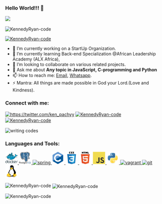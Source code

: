 ### Hello World!!! 👋
<img src="https://github.com/KennedyRyan-code/KennedyRyan-code/blob/main/KennedyRyan-code_portfolio.png">

<!--[![MasterHead](https://mir-s3-cdn-cf.behance.net/project_modules/fs/54b6c068097599.5b50bca476b9b.gif)](https://rishavchanda.io)
### [![Typing SVG](https://readme-typing-svg.demolab.com/?lines=A+Passionate+Full+Stack+JavaScript+Developer+)](https://git.io/typing-svg)
<h1 align="center">Hi 👋, I'm Kennedy Ryan Kimani</h1>
<h3 align="left">A passionate Full Stack developer from Nairobi, Kenya</h3>

<img src="https://github.com/KennedyRyan-code/KennedyRyan-code/blob/main/Algo_badge_Award.png" height="300"> <img src="https://github.com/KennedyRyan-code/KennedyRyan-code/blob/main/OOP%20badge%20Award.png" height="320"> -->

<!--
<img align="left" alt="Coding" width="400" src="https://mir-s3-cdn-cf.behance.net/project_modules/max_1200/79731568097599.5b50bca477735.jpg">

<img align="" width="1000" height="100" alt="Coding" width="400" src="https://mir-s3-cdn-cf.behance.net/project_modules/max_1200/79731568097599.5b50bca477735.jpg">
-->

<p align="left"> <img src="https://komarev.com/ghpvc/?username=KennedyRyan-code&label=Profile%20views&color=0e75b6&style=flat" alt="KennedyRyan-code" /> </p>

<p align="left"> <a href="https://github.com/ryo-ma/github-profile-trophy"><img src="https://github-profile-trophy.vercel.app/?username=KennedyRyan-code" alt="KennedyRyan-code" /></a> </p>

- 🔭 I’m currently working on a StartUp Organization.
- 🌱 I’m currently learning Back-end Specialization @African Leadership Academy (ALX Africa),
- 👯 I’m looking to collaborate on various related projects.
- 💬 Ask me about **Any topic in JavaScript, C-programming and Python**
- 📫 How to reach me: [Email](kenryan49@gmail.com), [Whatsapp](+254723722998).
- ⚡ Mantra: All things are made possible in God your Lord.(Love and Kindness).

<h3 align="left">Connect with me:</h3>
<p align="left">
<a href="https://twitter.com/ken_pachyy" target="blank"><img align="center" src="https://raw.githubusercontent.com/rahuldkjain/github-profile-readme-generator/master/src/images/icons/Social/twitter.svg" alt="https://twitter.com/ken_pachyy" height="30" width="40" /></a>
<a href="https://www.linkedin.com/in/kennedy-kim-702781b4/" target="blank"><img align="center" src="https://raw.githubusercontent.com/rahuldkjain/github-profile-readme-generator/master/src/images/icons/Social/linked-in-alt.svg" alt="KennedyRyan-code" height="30" width="40" /></a>
<a href="https://instagram.com/ken_patchie" target="blank"><img align="center" src="https://raw.githubusercontent.com/rahuldkjain/github-profile-readme-generator/master/src/images/icons/Social/instagram.svg" alt="KennedyRyan-code" height="30" width="40" /></a>
</p>

<img alt="writing codes" width='1300' height='500' align="center" src="https://media1.giphy.com/media/PI3QGKFN6XZUCMMqJm/giphy.gif?cid=ecf05e47o2ggol62o8sbe63ur5tr90j2vv3z7cs7am4if89k&rid=giphy.gif&ct=g">
<br clear='all'/>

<h3 align="left">Languages and Tools:</h3>
<p align="left"> <a href="https://www.docker.com/" target="_blank" rel="noreferrer"> <img src="https://raw.githubusercontent.com/devicons/devicon/master/icons/docker/docker-original-wordmark.svg" alt="docker" width="40" height="40"/> </a> <a href="https://www.postgresql.org" target="_blank" rel="noreferrer"> <img src="https://raw.githubusercontent.com/devicons/devicon/master/icons/postgresql/postgresql-original-wordmark.svg" alt="postgresql" width="40" height="40"/> </a> <a href="https://seaborn.pydata.org/" target="_blank" rel="noreferrer"> <img src="https://www.vectorlogo.zone/logos/springio/springio-icon.svg" alt="spring" width="40" height="40"/> </a>
<a align="left"> <a href="https://www.cprogramming.com/" target="_blank" rel="noreferrer"> <img src="https://raw.githubusercontent.com/devicons/devicon/master/icons/c/c-original.svg" alt="c" width="40" height="40"/> </a> <a href="https://www.w3schools.com/css/" target="_blank" rel="noreferrer"> <img src="https://raw.githubusercontent.com/devicons/devicon/master/icons/css3/css3-original-wordmark.svg" alt="css3" width="40" height="40"/> </a> <a href="https://www.w3.org/html/" target="_blank" rel="noreferrer"> <img src="https://raw.githubusercontent.com/devicons/devicon/master/icons/html5/html5-original-wordmark.svg" alt="html5" width="40" height="40"/> </a> <a href="https://developer.mozilla.org/en-US/docs/Web/JavaScript" target="_blank" rel="noreferrer"> <img src="https://raw.githubusercontent.com/devicons/devicon/master/icons/javascript/javascript-original.svg" alt="javascript" width="40" height="40"/> </a> <a href="https://www.python.org" target="_blank" rel="noreferrer"> <img src="https://raw.githubusercontent.com/devicons/devicon/master/icons/python/python-original.svg" alt="python" width="40" height="40"/> </a> <a href="https://www.vagrantup.com/" target="_blank" rel="noreferrer"> <img src="https://www.vectorlogo.zone/logos/vagrantup/vagrantup-icon.svg" alt="vagrant" width="40" height="40"/> </a>
<a href="https://git-scm.com/" target="_blank" rel="noreferrer"> <img src="https://www.vectorlogo.zone/logos/git-scm/git-scm-icon.svg" alt="git" width="40" height="40"/> </a>
<a href="https://www.linux.org/" target="_blank" rel="noreferrer"> <img src="https://raw.githubusercontent.com/devicons/devicon/master/icons/linux/linux-original.svg" alt="linux" width="40" height="40"/> </a></p>

<p><img align="left" src="https://github-readme-stats.vercel.app/api/top-langs?username=KennedyRyan-code&show_icons=true&locale=en&layout=compact" alt="KennedyRyan-code" /></p>

<p>&nbsp;<img align="center" src="https://github-readme-stats.vercel.app/api?username=KennedyRyan-code&show_icons=true&locale=en" alt="KennedyRyan-code" /></p>

<p><img align="center" src="https://github-readme-streak-stats.herokuapp.com/?user=KennedyRyan-code&" alt="KennedyRyan-code" /></p>
